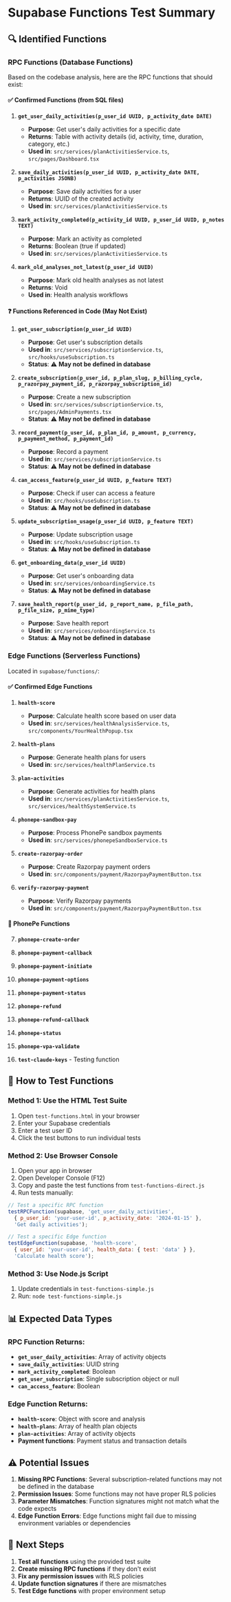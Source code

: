 # Supabase Functions Test Summary

## 🔍 Identified Functions

### RPC Functions (Database Functions)
Based on the codebase analysis, here are the RPC functions that should exist:

#### ✅ **Confirmed Functions (from SQL files)**
1. **`get_user_daily_activities(p_user_id UUID, p_activity_date DATE)`**
   - **Purpose**: Get user's daily activities for a specific date
   - **Returns**: Table with activity details (id, activity, time, duration, category, etc.)
   - **Used in**: `src/services/planActivitiesService.ts`, `src/pages/Dashboard.tsx`

2. **`save_daily_activities(p_user_id UUID, p_activity_date DATE, p_activities JSONB)`**
   - **Purpose**: Save daily activities for a user
   - **Returns**: UUID of the created activity
   - **Used in**: `src/services/planActivitiesService.ts`

3. **`mark_activity_completed(p_activity_id UUID, p_user_id UUID, p_notes TEXT)`**
   - **Purpose**: Mark an activity as completed
   - **Returns**: Boolean (true if updated)
   - **Used in**: `src/services/planActivitiesService.ts`

4. **`mark_old_analyses_not_latest(p_user_id UUID)`**
   - **Purpose**: Mark old health analyses as not latest
   - **Returns**: Void
   - **Used in**: Health analysis workflows

#### ❓ **Functions Referenced in Code (May Not Exist)**
1. **`get_user_subscription(p_user_id UUID)`**
   - **Purpose**: Get user's subscription details
   - **Used in**: `src/services/subscriptionService.ts`, `src/hooks/useSubscription.ts`
   - **Status**: ⚠️ **May not be defined in database**

2. **`create_subscription(p_user_id, p_plan_slug, p_billing_cycle, p_razorpay_payment_id, p_razorpay_subscription_id)`**
   - **Purpose**: Create a new subscription
   - **Used in**: `src/services/subscriptionService.ts`, `src/pages/AdminPayments.tsx`
   - **Status**: ⚠️ **May not be defined in database**

3. **`record_payment(p_user_id, p_plan_id, p_amount, p_currency, p_payment_method, p_payment_id)`**
   - **Purpose**: Record a payment
   - **Used in**: `src/services/subscriptionService.ts`
   - **Status**: ⚠️ **May not be defined in database**

4. **`can_access_feature(p_user_id UUID, p_feature TEXT)`**
   - **Purpose**: Check if user can access a feature
   - **Used in**: `src/hooks/useSubscription.ts`
   - **Status**: ⚠️ **May not be defined in database**

5. **`update_subscription_usage(p_user_id UUID, p_feature TEXT)`**
   - **Purpose**: Update subscription usage
   - **Used in**: `src/hooks/useSubscription.ts`
   - **Status**: ⚠️ **May not be defined in database**

6. **`get_onboarding_data(p_user_id UUID)`**
   - **Purpose**: Get user's onboarding data
   - **Used in**: `src/services/onboardingService.ts`
   - **Status**: ⚠️ **May not be defined in database**

7. **`save_health_report(p_user_id, p_report_name, p_file_path, p_file_size, p_mime_type)`**
   - **Purpose**: Save health report
   - **Used in**: `src/services/onboardingService.ts`
   - **Status**: ⚠️ **May not be defined in database**

### Edge Functions (Serverless Functions)
Located in `supabase/functions/`:

#### ✅ **Confirmed Edge Functions**
1. **`health-score`**
   - **Purpose**: Calculate health score based on user data
   - **Used in**: `src/services/healthAnalysisService.ts`, `src/components/YourHealthPopup.tsx`

2. **`health-plans`**
   - **Purpose**: Generate health plans for users
   - **Used in**: `src/services/healthPlanService.ts`

3. **`plan-activities`**
   - **Purpose**: Generate activities for health plans
   - **Used in**: `src/services/planActivitiesService.ts`, `src/services/healthSystemService.ts`

4. **`phonepe-sandbox-pay`**
   - **Purpose**: Process PhonePe sandbox payments
   - **Used in**: `src/services/phonepeSandboxService.ts`

5. **`create-razorpay-order`**
   - **Purpose**: Create Razorpay payment orders
   - **Used in**: `src/components/payment/RazorpayPaymentButton.tsx`

6. **`verify-razorpay-payment`**
   - **Purpose**: Verify Razorpay payments
   - **Used in**: `src/components/payment/RazorpayPaymentButton.tsx`

#### 📱 **PhonePe Functions**
7. **`phonepe-create-order`**
8. **`phonepe-payment-callback`**
9. **`phonepe-payment-initiate`**
10. **`phonepe-payment-options`**
11. **`phonepe-payment-status`**
12. **`phonepe-refund`**
13. **`phonepe-refund-callback`**
14. **`phonepe-status`**
15. **`phonepe-vpa-validate`**

16. **`test-claude-keys`** - Testing function

## 🧪 How to Test Functions

### Method 1: Use the HTML Test Suite
1. Open `test-functions.html` in your browser
2. Enter your Supabase credentials
3. Enter a test user ID
4. Click the test buttons to run individual tests

### Method 2: Use Browser Console
1. Open your app in browser
2. Open Developer Console (F12)
3. Copy and paste the test functions from `test-functions-direct.js`
4. Run tests manually:
```javascript
// Test a specific RPC function
testRPCFunction(supabase, 'get_user_daily_activities', 
  { p_user_id: 'your-user-id', p_activity_date: '2024-01-15' }, 
  'Get daily activities');

// Test a specific Edge function
testEdgeFunction(supabase, 'health-score', 
  { user_id: 'your-user-id', health_data: { test: 'data' } }, 
  'Calculate health score');
```

### Method 3: Use Node.js Script
1. Update credentials in `test-functions-simple.js`
2. Run: `node test-functions-simple.js`

## 📊 Expected Data Types

### RPC Function Returns:
- **`get_user_daily_activities`**: Array of activity objects
- **`save_daily_activities`**: UUID string
- **`mark_activity_completed`**: Boolean
- **`get_user_subscription`**: Single subscription object or null
- **`can_access_feature`**: Boolean

### Edge Function Returns:
- **`health-score`**: Object with score and analysis
- **`health-plans`**: Array of health plan objects
- **`plan-activities`**: Array of activity objects
- **Payment functions**: Payment status and transaction details

## ⚠️ Potential Issues

1. **Missing RPC Functions**: Several subscription-related functions may not be defined in the database
2. **Permission Issues**: Some functions may not have proper RLS policies
3. **Parameter Mismatches**: Function signatures might not match what the code expects
4. **Edge Function Errors**: Edge functions might fail due to missing environment variables or dependencies

## 🔧 Next Steps

1. **Test all functions** using the provided test suite
2. **Create missing RPC functions** if they don't exist
3. **Fix any permission issues** with RLS policies
4. **Update function signatures** if there are mismatches
5. **Test Edge functions** with proper environment setup

